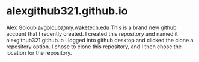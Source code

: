 # alexgithub321.github.io
Alex Goloub avgoloub@my.waketech.edu
This is a brand new github account that I recently created.
I created this repository and named it alexgithub321.github.io
I logged into github desktop and clicked the clone a repository option. I chose to clone this repository, and I then chose the location for the repository. 
